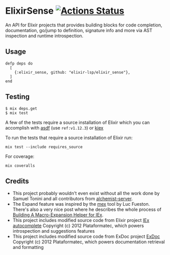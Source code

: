 # ElixirSense [![Actions Status](https://img.shields.io/github/actions/workflow/status/elixir-lsp/elixir_sense/ci.yml?branch=master)](github/actions/workflow/status/elixir-lsp/elixir_sense/ci.yml?branch=master)

An API for Elixir projects that provides building blocks for code completion, documentation, go/jump to definition, signature info and more via AST inspection and runtime introspection.

## Usage

```
defp deps do
  [
    {:elixir_sense, github: "elixir-lsp/elixir_sense"},
  ]
end
```

## Testing

```
$ mix deps.get
$ mix test
```

A few of the tests require a source installation of Elixir which you can accomplish with [asdf](https://github.com/asdf-vm/asdf-elixir) (use `ref:v1.12.3`) or [kiex](https://github.com/taylor/kiex)

To run the tests that require a source installation of Elixir run:
```
mix test --include requires_source
```

For coverage:

```
mix coveralls
```

## Credits

- This project probably wouldn't even exist without all the work done by Samuel Tonini and all contributors from [alchemist-server](https://github.com/tonini/alchemist-server).
- The Expand feature was inspired by the [mex](https://github.com/mrluc/mex) tool by Luc Fueston. There's also a very nice post where he describes the whole process of [Building A Macro-Expansion Helper for IEx](http://blog.maketogether.com/building-a-macro-expansion-helper/).
- This project includes modified source code from Elixir project [IEx autocomplete](https://github.com/elixir-lang/elixir/tree/v1.9/lib/iex) Copyright (c) 2012 Plataformatec, which powers introspection and suggestions features
- This project includes modified source code from ExDoc project [ExDoc](https://github.com/elixir-lang/ex_doc) Copyright (c) 2012 Plataformatec, which powers documentation retrieval and formatting
